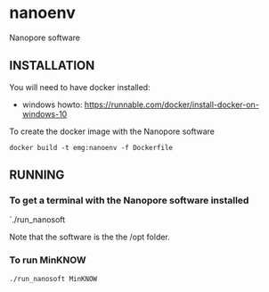 # nanoenv
Nanopore software

## INSTALLATION

You will need to have docker installed: 
- windows howto: https://runnable.com/docker/install-docker-on-windows-10


To create the docker image with the Nanopore software

`docker build -t emg:nanoenv -f Dockerfile`


## RUNNING

### To get a terminal with the Nanopore software installed

`./run_nanosoft

Note that the software is the the /opt folder.


### To run MinKNOW

`./run_nanosoft MinKNOW`
 

